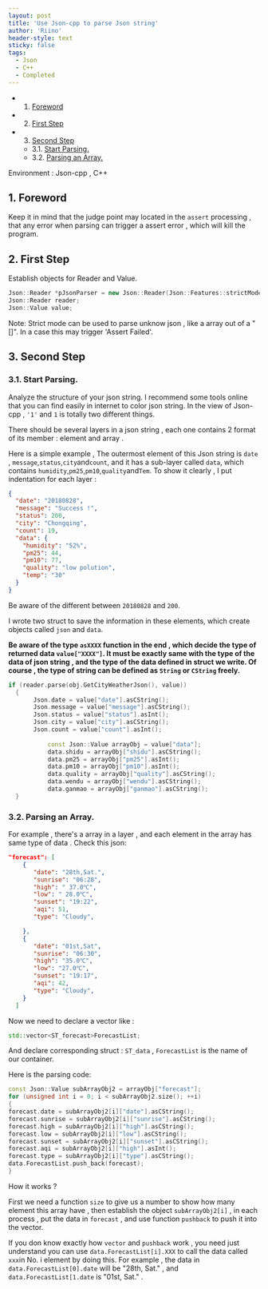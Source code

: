 ```yaml
---
layout: post
title: 'Use Json-cpp to parse Json string'
author: 'Riino'
header-style: text
sticky: false
tags:
  - Json
  - C++
  - Completed
---
```


- 1. [Foreword](#Foreword)
- 2. [First Step](#FirstStep)
- 3. [Second Step](#SecondStep)
  - 3.1. [Start Parsing.](#StartParsing.)
  - 3.2. [Parsing an Array.](#ParsinganArray.)

Environment : Json-cpp , C++

## 1. <a name='Foreword'></a>Foreword

Keep it in mind that the judge point may located in the `assert` processing , that any error when parsing can trigger a assert error , which will kill the program.

## 2. <a name='FirstStep'></a>First Step

Establish objects for Reader and Value.

```c++
Json::Reader *pJsonParser = new Json::Reader(Json::Features::strictMode()); //If you want to switch on strict mode.
Json::Reader reader;
Json::Value value;
```

Note: Strict mode can be used to parse unknow json , like a array out of a "[]". In a case this may trigger 'Assert Failed'.

## 3. <a name='SecondStep'></a>Second Step

### 3.1. <a name='StartParsing.'></a>Start Parsing.

Analyze the structure of your json string. I recommend some tools online that you can find easily in internet to color json string. In the view of Json-cpp , `'1'` and `1` is totally two different things.

There should be several layers in a json string , each one contains 2 format of its member : element and array .

Here is a simple example , The outermost element of this Json string is `date` , `message`,`status`,`city`and`count`, and it has a sub-layer called `data`, which contains `humidity`,`pm25`,`pm10`,`quality`and`Tem`. To show it clearly , I put indentation for each layer :

```json
{
  "date": "20180828",
  "message": "Success !",
  "status": 200,
  "city": "Chongqing",
  "count": 19,
  "data": {
    "humidity": "52%",
    "pm25": 44,
    "pm10": 77,
    "quality": "low polution",
    "temp": "30"
  }
}
```

Be aware of the different between `20180828` and `200`.

I wrote two struct to save the information in these elements, which create objects called `json` and `data`.

**Be aware of the type `asXXXX` function in the end , which decide the type of returned data `value["XXXX"]`. It must be exactly same with the type of the data of json string , and the type of the data defined in struct we write. Of course , the type of string can be defined as `String` or `CString` freely.**

```c++
if (reader.parse(obj.GetCityWeatherJson(), value))
  {
       Json.date = value["date"].asCString();
       Json.message = value["message"].asCString();
       Json.status = value["status"].asInt();
       Json.city = value["city"].asCString();
       Json.count = value["count"].asInt();
​
           const Json::Value arrayObj = value["data"];
           data.shidu = arrayObj["shidu"].asCString();
           data.pm25 = arrayObj["pm25"].asInt();
           data.pm10 = arrayObj["pm10"].asInt();
           data.quality = arrayObj["quality"].asCString();
           data.wendu = arrayObj["wendu"].asCString();
           data.ganmao = arrayObj["ganmao"].asCString();
  }
```

### 3.2. <a name='ParsinganArray.'></a>Parsing an Array.

For example , there's a array in a layer , and each element in the array has same type of data . Check this json:

```json
"forecast": [
    {
       "date": "28th,Sat.",
       "sunrise": "06:28",
       "high": " 37.0℃",
       "low": " 28.0℃",
       "sunset": "19:22",
       "aqi": 51,
       "type": "Cloudy",

    },
    {
       "date": "01st,Sat",
       "sunrise": "06:30",
       "high": "35.0℃",
       "low": "27.0℃",
       "sunset": "19:17",
       "aqi": 42,
       "type": "Cloudy",
    }
  ]
```

Now we need to declare a vector like :

```C++
std::vector<ST_forecast>ForecastList;
```

And declare corresponding struct : `ST_data` , `ForecastList` is the name of our container.

Here is the parsing code:

```c++
const Json::Value subArrayObj2 = arrayObj["forecast"];
for (unsigned int i = 0; i < subArrayObj2.size(); ++i)
{
forecast.date = subArrayObj2[i]["date"].asCString();
forecast.sunrise = subArrayObj2[i]["sunrise"].asCString();
forecast.high = subArrayObj2[i]["high"].asCString();
forecast.low = subArrayObj2[i]["low"].asCString();
forecast.sunset = subArrayObj2[i]["sunset"].asCString();
forecast.aqi = subArrayObj2[i]["high"].asInt();
forecast.type = subArrayObj2[i]["type"].asCString();
data.ForecastList.push_back(forecast);
}
```

How it works ?

First we need a function `size` to give us a number to show how many element this array have , then establish the object `subArrayObj2[i]` , in each process , put the data in `forecast` , and use function `pushback` to push it into the vector.

If you don know exactly how `vector` and `pushback` work , you need just understand you can use `data.ForecastList[i].XXX` to call the data called `xxx`in No. i element by doing this. For example , the data in `data.ForecastList[0].date` will be "28th, Sat." , and `data.ForecastList[1.date` is "01st, Sat." .
